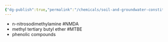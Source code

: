 ```yaml
---
{"dg-publish":true,"permalink":"/chemicals/soil-and-groundwater-constituents/","noteIcon":"","created":"2025-01-06T07:43:13.252-06:00"}
---
```


- n-nitrosodimethylamine #NMDA
- methyl tertiary butyl ether #MTBE 
- phenolic compounds
